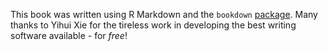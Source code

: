 This book was written using R Markdown and the `bookdown` [package](https://github.com/rstudio/bookdown). Many thanks to Yihui Xie for the tireless work in developing the best writing software available - for *free*!